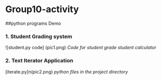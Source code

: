 # Group10-activity
##python programs Demo
### 1. Student Grading system
![student.py code] (pic1.png)
*Code for student grade student calculator*

### 2. Text Iterator Application
[iterate.py]n(pic2.png)
*python files in the project directory*
